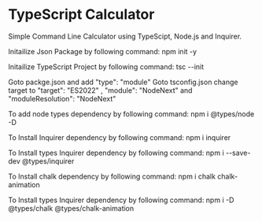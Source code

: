 # TypeScript Calculator
 Simple Command Line Calculator using TypeScipt, Node.js and Inquirer.

Initailize Json Package by following command:
        npm init -y

Initailize TypeScript Project by following command:
        tsc --init

Goto packge.json and add  "type": "module"
Goto tsconfig.json change target to "target": "ES2022" , "module": "NodeNext" and "moduleResolution": "NodeNext"

To add node types dependency by following command:
        npm i @types/node -D

To Install Inquirer dependency by following command:
        npm i inquirer

To Install types Inquirer dependency by following command:
        npm i --save-dev @types/inquirer

To Install chalk dependency by following command:
        npm i chalk chalk-animation

To Install types Inquirer dependency by following command:
        npm i -D @types/chalk @types/chalk-animation